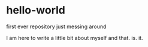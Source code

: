 # hello-world
first ever repository just messing around


I am here to write a little bit about myself and that. is. it.
